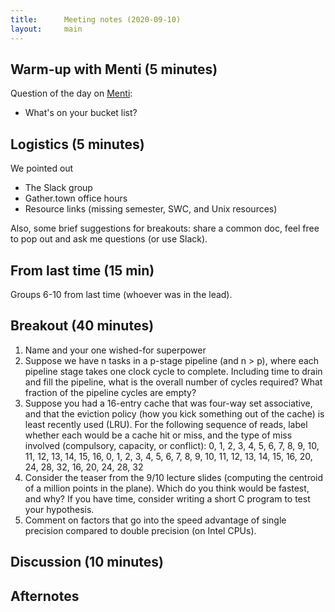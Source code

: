 ```yaml
---
title:      Meeting notes (2020-09-10)
layout:     main
---
```


## Warm-up with Menti (5 minutes)

Question of the day on
[Menti](https://www.mentimeter.com/):

- What's on your bucket list?

## Logistics (5 minutes)

We pointed out

- The Slack group
- Gather.town office hours
- Resource links (missing semester, SWC, and Unix resources)

Also, some brief suggestions for breakouts: share a common doc,
feel free to pop out and ask me questions (or use Slack).

## From last time (15 min)

Groups 6-10 from last time (whoever was in the lead).

## Breakout (40 minutes)

1.  Name and your one wished-for superpower
2.  Suppose we have n tasks in a p-stage pipeline (and n > p),
    where each pipeline stage takes one clock cycle to complete.
    Including time to drain and fill the pipeline, what is the
    overall number of cycles required?  What fraction of the
    pipeline cycles are empty?
3.  Suppose you had a 16-entry cache that was four-way set associative,
    and that the eviction policy (how you kick something out of the cache)
    is least recently used (LRU).  For the following sequence of reads,
    label whether each would be a cache hit or miss, and the type of
    miss involved (compulsory, capacity, or conflict):
    0, 1, 2, 3, 4, 5, 6, 7, 8, 9, 10, 11, 12, 13, 14, 15, 16,
    0, 1, 2, 3, 4, 5, 6, 7, 8, 9, 10, 11, 12, 13, 14, 15, 16,
    20, 24, 28, 32, 16, 20, 24, 28, 32
4.  Consider the teaser from the 9/10 lecture slides (computing
    the centroid of a million points in the plane).  Which do you
    think would be fastest, and why?  If you have time, consider
    writing a short C program to test your hypothesis.
5.  Comment on factors that go into the speed advantage of single
    precision compared to double precision (on Intel CPUs).

## Discussion (10 minutes)

## Afternotes

